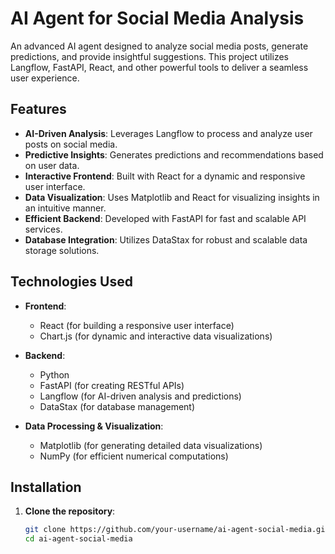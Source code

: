 # AI Agent for Social Media Analysis

An advanced AI agent designed to analyze social media posts, generate predictions, and provide insightful suggestions. This project utilizes Langflow, FastAPI, React, and other powerful tools to deliver a seamless user experience.

## Features

- **AI-Driven Analysis**: Leverages Langflow to process and analyze user posts on social media.
- **Predictive Insights**: Generates predictions and recommendations based on user data.
- **Interactive Frontend**: Built with React for a dynamic and responsive user interface.
- **Data Visualization**: Uses Matplotlib and React for visualizing insights in an intuitive manner.
- **Efficient Backend**: Developed with FastAPI for fast and scalable API services.
- **Database Integration**: Utilizes DataStax for robust and scalable data storage solutions.

## Technologies Used

- **Frontend**:
  - React (for building a responsive user interface)
  - Chart.js (for dynamic and interactive data visualizations)
  
- **Backend**:
  - Python
  - FastAPI (for creating RESTful APIs)
  - Langflow (for AI-driven analysis and predictions)
  - DataStax (for database management)

- **Data Processing & Visualization**:
  - Matplotlib (for generating detailed data visualizations)
  - NumPy (for efficient numerical computations)

## Installation

1. **Clone the repository**:
   ```bash
   git clone https://github.com/your-username/ai-agent-social-media.git
   cd ai-agent-social-media
